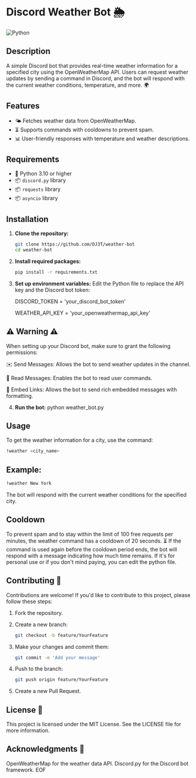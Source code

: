 # Discord Weather Bot 🌦️

![Python](https://img.shields.io/badge/Python-3.10-blue)

## Description

A simple Discord bot that provides real-time weather information for a specified city using the OpenWeatherMap API. Users can request weather updates by sending a command in Discord, and the bot will respond with the current weather conditions, temperature, and more. 🌍

## Features

- 🌤️ Fetches weather data from OpenWeatherMap.
- ⏳ Supports commands with cooldowns to prevent spam.
- 📊 User-friendly responses with temperature and weather descriptions.

## Requirements

- 🐍 Python 3.10 or higher
- 📦 `discord.py` library
- 📦 `requests` library
- 📦 `asyncio` library

## Installation

1. **Clone the repository:**
   ```bash
   git clone https://github.com/DJ3T/weather-bot
   cd weather-bot
2. **Install required packages:**
   ```bash
   pip install -r requirements.txt
3. **Set up environment variables:** Edit the Python file to replace the API key and the Discord bot token:

   DISCORD_TOKEN = 'your_discord_bot_token'
   
   WEATHER_API_KEY = 'your_openweathermap_api_key'

## ⚠️ Warning ⚠️
When setting up your Discord bot, make sure to grant the following permissions:

✉️ Send Messages: Allows the bot to send weather updates in the channel.

📖 Read Messages: Enables the bot to read user commands.

🔗 Embed Links: Allows the bot to send rich embedded messages with formatting.

4. **Run the bot:**
   python weather_bot.py

## Usage
To get the weather information for a city, use the command:
   ```bash
   !weather <city_name>
   ```
## Example:
   ```bash
   !weather New York
   ```
   The bot will respond with the current weather conditions for the specified city.

## Cooldown
To prevent spam and to stay within the limit of 100 free requests per minutes, the weather command has a cooldown of 20 seconds. ⏳ If the command is used again before the cooldown period ends, the bot will respond with a message indicating how much time remains. If it's for personal use or if you don't mind paying, you can edit the python file.

## Contributing 🤝
Contributions are welcome! If you'd like to contribute to this project, please follow these steps:
1. Fork the repository.
2. Create a new branch:
   
   ```bash
   git checkout -b feature/YourFeature
3. Make your changes and commit them:
   
   ```bash
   git commit -m 'Add your message'
4. Push to the branch:
   
   ```bash
   git push origin feature/YourFeature
5. Create a new Pull Request.

## License 📜
This project is licensed under the MIT License. See the LICENSE file for more information.

## Acknowledgments 🙏
OpenWeatherMap for the weather data API.
Discord.py for the Discord bot framework. EOF
